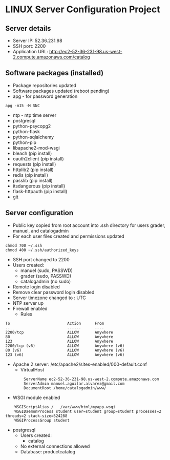 # LINUX Server Configuration Project

## Server details
- Server IP: 52.36.231.98
- SSH port: 2200
- Application URL: http://ec2-52-36-231-98.us-west-2.compute.amazonaws.com/catalog

## Software packages (installed)
- Package repositories updated
- Software packages updated (reboot pending)
- apg - for password generation
```
apg -m15 -M SNC
```
- ntp - ntp time server 
- postgresql
- python-psycopg2
- python-flask
- python-sqlalchemy
- python-pip
- libapache2-mod-wsgi
- bleach (pip install)
- oauth2client (pip install)
- requests (pip install)
- httplib2 (pip install)
- redis (pip install)
- passlib (pip install)
- itsdangerous (pip install)
- flask-httpauth (pip install)
- git

## Server configuration

- Public key copied from root account into .ssh directory for users grader, manuel, 
and catalogadmin
- For each user files created and permissions updated
```
chmod 700 ~/.ssh
chmod 400 ~/.ssh/authorized_keys
```
- SSH port changed to 2200
- Users created: 
  - manuel (sudo, PASSWD)
  - grader (sudo, PASSWD)
  - catalogadmin (no sudo)
- Remote login disabled
- Remove clear password login disabled
- Server timezone changed to : UTC
- NTP server up
- Firewall enabled
  - Rules
```
To                         Action      From
--                         ------      ----
2200/tcp                   ALLOW       Anywhere
80                         ALLOW       Anywhere
123                        ALLOW       Anywhere
2200/tcp (v6)              ALLOW       Anywhere (v6)
80 (v6)                    ALLOW       Anywhere (v6)
123 (v6)                   ALLOW       Anywhere (v6)
```
- Apache 2 server: /etc/apache2/sites-enabled/000-default.conf
  - VirtualHost
```
        ServerName ec2-52-36-231-98.us-west-2.compute.amazonaws.com
        ServerAdmin manuel.aguilar.alvarez@gmail.com
        DocumentRoot /home/catalogadmin/www/
```
  - WSGI module enabled
```
    WSGIScriptAlias /   /var/www/html/myapp.wsgi
    WSGIDaemonProcess student user=student group=student processes=2 threads=2 stack-size=524288
    WSGIProcessGroup student
``` 
- postgresql
  - Users created: 
    - catalog
  - No external connections allowed
  - Database: productcatalog

